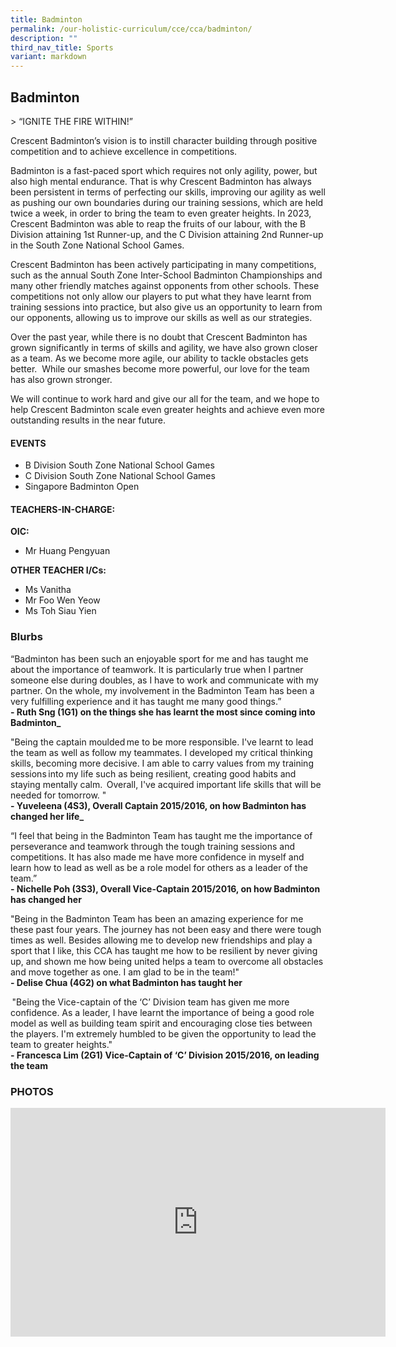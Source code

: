 ```yaml
---
title: Badminton
permalink: /our-holistic-curriculum/cce/cca/badminton/
description: ""
third_nav_title: Sports
variant: markdown
---
```

## **Badminton** ##


&gt; “IGNITE THE FIRE WITHIN!”

Crescent Badminton’s vision is to instill&nbsp;character building through positive competition and to achieve excellence in competitions.

Badminton is a fast-paced sport which requires not only agility, power, but also high mental endurance. That is why Crescent Badminton has always been persistent in terms of perfecting our skills, improving our agility as well as pushing our own boundaries during our training sessions, which are held twice a week, in order to bring the team to even greater heights. In 2023, Crescent Badminton was able to reap the fruits of our labour, with the B Division attaining 1st Runner-up, and the C Division attaining 2nd Runner-up in the South Zone National School Games.

Crescent Badminton has been actively participating in many competitions, such as the annual South Zone Inter-School Badminton Championships and many other friendly matches against opponents from other schools. These competitions not only allow our players to put what they have learnt from training sessions into practice, but also give us an opportunity to learn from our opponents, allowing us to improve our skills as well as our strategies.

Over the past year, while there is no doubt that Crescent Badminton has grown significantly in terms of skills and agility, we have also grown closer as a team. As we become more agile, our ability to tackle obstacles gets better. &nbsp;While our smashes become more powerful, our love for the team has also grown stronger.

We will continue to work hard and give our all for the team, and we hope to help Crescent Badminton scale even greater heights and achieve even more outstanding results in the near future.


#### **EVENTS**
*   B Division South Zone National School Games
*   C Division South Zone National School Games
*   Singapore Badminton Open


#### **TEACHERS-IN-CHARGE:**
**OIC:**
* Mr Huang Pengyuan

**OTHER TEACHER I/Cs:**
* Ms Vanitha
* Mr Foo Wen Yeow
* Ms Toh Siau Yien


### **Blurbs**
“Badminton has been such an enjoyable sport for me and has taught me about the importance of teamwork. It is particularly true when I partner someone else during doubles, as I have to work and communicate with my partner. On the whole, my involvement in the Badminton Team has been a very fulfilling experience and it has taught me many good things.”  
**- Ruth Sng (1G1) on the things she has learnt the most since coming into Badminton_**  
  
  
"Being the captain moulded me to be more responsible. I've learnt to lead the team as well as follow my teammates. I developed my critical thinking skills, becoming more decisive. I am able to carry values from my training sessions into my life such as being resilient, creating good habits and staying mentally calm.  Overall, I've acquired important life skills that will be needed for tomorrow. "  
**- Yuveleena (4S3), Overall Captain 2015/2016, on how Badminton has changed her life_**  
  
  
“I feel that being in the Badminton Team has taught me the importance of perseverance and teamwork through the tough training sessions and competitions. It has also made me have more confidence in myself and learn how to lead as well as be a role model for others as a leader of the team.”  
**- Nichelle Poh (3S3), Overall Vice-Captain 2015/2016, on how Badminton has changed her**
  
  
"Being in the Badminton Team has been an amazing experience for me these past four years. The journey has not been easy and there were tough times as well. Besides allowing me to develop new friendships and play a sport that I like, this CCA has taught me how to be resilient by never giving up, and shown me how being united helps a team to overcome all obstacles and move together as one. I am glad to be in the team!"  
**- Delise Chua (4G2) on what Badminton has taught her**
  
  
 "Being the Vice-captain of the ‘C’ Division team has given me more confidence. As a leader, I have learnt the importance of being a good role model as well as building team spirit and encouraging close ties between the players. I'm extremely humbled to be given the opportunity to lead the team to greater heights."  
**- Francesca Lim (2G1) Vice-Captain of ‘C’ Division 2015/2016, on leading the team**



### **PHOTOS** ###

<iframe allowfullscreen="true" height="366" width="600" frameborder="0" src="https://docs.google.com/presentation/d/e/2PACX-1vRCKNqy3Q7drdT8_2ljUOsJRVuAIBZxH0aTCFztLS93KHnmx_7zJXp8UlqZr__1-dtiBwUC42O8ObDd/embed?start=true&amp;loop=true&amp;delayms=3000"></iframe>